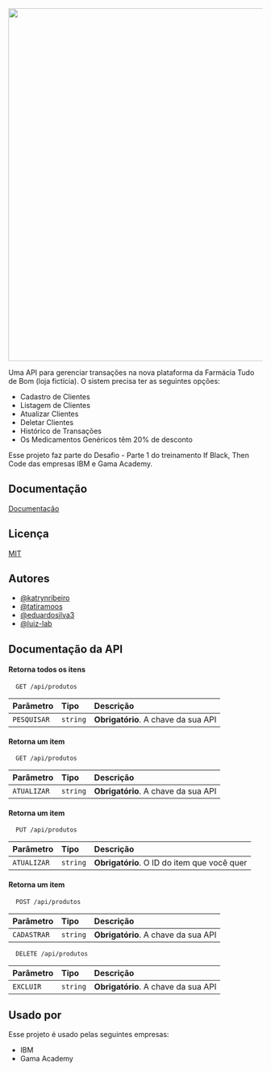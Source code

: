 <div align="center">
<img src="https://user-images.githubusercontent.com/106891550/184989414-eb297f24-50da-4584-817c-5bf29741c1ab.png" width="700px"/>
</div>


Uma API para gerenciar transações na nova plataforma da Farmácia Tudo de Bom (loja fictícia).
O sistem  precisa ter as seguintes opções:
- Cadastro de Clientes
- Listagem de Clientes
- Atualizar Clientes
- Deletar Clientes
- Histórico de Transações
- Os Medicamentos Genéricos têm 20% de desconto

Esse projeto faz parte do Desafio - Parte 1 do treinamento If Black, Then Code das empresas IBM e Gama Academy.



## Documentação

[Documentação](https://link-da-documentação)


## Licença

[MIT](https://choosealicense.com/licenses/mit/)


## Autores

- [@katrynribeiro](https://www.github.com/katrynribeiro)
- [@tatiramoos](https://www.github.com/tatiramoos)
- [@eduardosilva3](https://www.github.com/eduardosilva3)
- [@luiz-lab](https://www.github.com/luiz-lab)


## Documentação da API

#### Retorna todos os itens

```http
  GET /api/produtos
```

| Parâmetro   | Tipo       | Descrição                           |
| :---------- | :--------- | :---------------------------------- |
| `PESQUISAR` | `string` | **Obrigatório**. A chave da sua API |


#### Retorna um item

```http
  GET /api/produtos
```

| Parâmetro   | Tipo       | Descrição                           |
| :---------- | :--------- | :---------------------------------- |
| `ATUALIZAR` | `string` | **Obrigatório**. A chave da sua API |


#### Retorna um item

```http
  PUT /api/produtos
```

| Parâmetro   | Tipo       | Descrição                                   |
| :---------- | :--------- | :------------------------------------------ |
| `ATUALIZAR`      | `string` | **Obrigatório**. O ID do item que você quer |


#### Retorna um item

```http
  POST /api/produtos
```

| Parâmetro   | Tipo       | Descrição                           |
| :---------- | :--------- | :---------------------------------- |
| `CADASTRAR` | `string` | **Obrigatório**. A chave da sua API |

```http
  DELETE /api/produtos
```

| Parâmetro   | Tipo       | Descrição                           |
| :---------- | :--------- | :---------------------------------- |
| `EXCLUIR` | `string` | **Obrigatório**. A chave da sua API |





## Usado por

Esse projeto é usado pelas seguintes empresas:

- IBM
- Gama Academy

